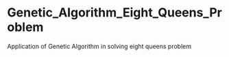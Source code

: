 # Genetic_Algorithm_Eight_Queens_Problem
Application of Genetic Algorithm in solving eight queens problem
